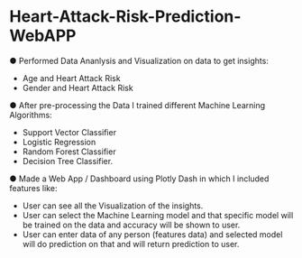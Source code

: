 # Heart-Attack-Risk-Prediction-WebAPP
● Performed Data Ananlysis and Visualization on data to get insights:
 - Age and Heart Attack Risk
 - Gender and Heart Attack Risk
   
● After pre-processing the Data I trained different Machine Learning Algorithms:
 - Support Vector Classifier
 - Logistic Regression
 - Random Forest Classifier
 - Decision Tree Classifier.
   
● Made a Web App / Dashboard using Plotly Dash in which I included features like: 
 - User can see all the Visualization of the insights.
 - User can select the Machine Learning model and that specific model will be trained on the data and accuracy will be shown to user.
 - User can enter data of any person (features data) and selected model will do prediction on that and will return prediction to user.
